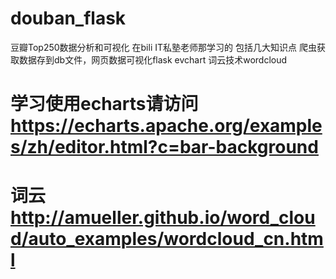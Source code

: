 # douban_flask
豆瓣Top250数据分析和可视化
在bili IT私塾老师那学习的 包括几大知识点
爬虫获取数据存到db文件，网页数据可视化flask evchart 词云技术wordcloud
# 学习使用echarts请访问 https://echarts.apache.org/examples/zh/editor.html?c=bar-background
#  词云 http://amueller.github.io/word_cloud/auto_examples/wordcloud_cn.html
